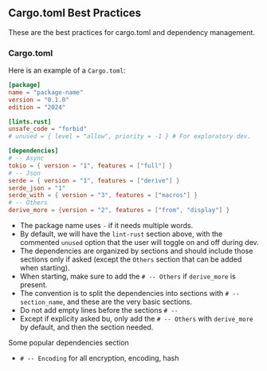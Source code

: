 ## Cargo.toml Best Practices

These are the best practices for cargo.toml and dependency management.

### Cargo.toml

Here is an example of a `Cargo.toml`:

````toml
[package]
name = "package-name"
version = "0.1.0"
edition = "2024"

[lints.rust]
unsafe_code = "forbid"
# unused = { level = "allow", priority = -1 } # For exploratory dev.

[dependencies]
# -- Async
tokio = { version = "1", features = ["full"] }
# -- Json
serde = { version = "1", features = ["derive"] }
serde_json = "1"
serde_with = { version = "3", features = ["macros"] }
# -- Others
derive_more = {version = "2", features = ["from", "display"] }
````

- The package name uses `-` if it needs multiple words.
- By default, we will have the `lint-rust` section above, with the commented `unused` option that the user will toggle on and off during dev.
- The dependencies are organized by sections and should include those sections only if asked (except the `Others` section that can be added when starting).
- When starting, make sure to add the `# -- Others` if `derive_more` is present.
- The convention is to split the dependencies into sections with `# -- section_name`, and these are the very basic sections.
- Do not add empty lines before the sections `# -- `
- Except if explicity asked bu, only add the `# -- Others` with `derive_more` by default, and then the section needed. 

Some popular dependencies section
- `# -- Encoding` for all encryption, encoding, hash 
